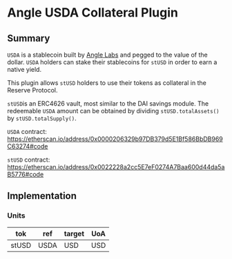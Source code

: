# Angle USDA Collateral Plugin

## Summary

`USDA` is a stablecoin built by [Angle Labs](https://github.com/AngleProtocol) and pegged to the value of the dollar. `USDA` holders can stake their stablecoins for `stUSD` in order to earn a native yield.

This plugin allows `stUSD` holders to use their tokens as collateral in the Reserve Protocol.

`stUSD`is an ERC4626 vault, most similar to the DAI savings module. The redeemable `USDA` amount can be obtained by dividing `stUSD.totalAssets()` by `stUSD.totalSupply()`.

`USDA` contract: <https://etherscan.io/address/0x0000206329b97DB379d5E1Bf586BbDB969C63274#code>

`stUSD` contract: <https://etherscan.io/address/0x0022228a2cc5E7eF0274A7Baa600d44da5aB5776#code>

## Implementation

### Units

| tok   | ref  | target | UoA |
| ----- | ---- | ------ | --- |
| stUSD | USDA | USD    | USD |